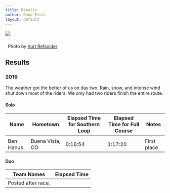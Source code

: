 ```yaml
---
title: Results
author: Dana Ernst
layout: default
---
```


<img src="{{ site.baseurl }}/images/CinderCones2-Refsnider.jpg" class="img-responsive img-rounded" img style="margin-bottom: 10px" />

<i class="fas fa-camera fa-lg"></i>&nbsp; Photo by <a href="https://www.ultramtb.net/about-kurt-refsnider.html#/">Kurt Refsnider</a>

## Results

### 2019

The weather got the better of us on day two. Rain, snow, and intense wind shut down most of the riders. We only had two riders finish the entire route.

#### Solo

<center>
<table class="table table-striped">
	<thead>
	<tr>
		<th>Name</th>
    <th>Hometown</th>
		<th>Elapsed Time for Southern Loop</th>
    <th>Elapsed Time for Full Course</th>
    <th>Notes</th>
	</tr>
	</thead>
	<tbody>
	<tr>
		<td></td>
		<td></td>
<tr>
<td>Ben Hanus</td>
<td>Buena Vista, CO</td>
<td>0:16:54</td>
<td>1:17:20</td>
<td>First place</td>
</tr>
<!-- Chris Seistrup 			Prescott, AZ	0:16:49	1:20:10	Second place
Chris Cone			Flagstaff, AZ	0:12:53		Dropped out at mile 232, fastest time for southern loop
Dana Ernst			Flagstaff, AZ	0:12:59		Dropped out at mile 255
Ty Hopkins			American Fork, UT	0:12:59		Only southern loop
Luke Ratliff			Fort Collins, CO	0:13:52		Only southern loop
Micah Clinger			Flagstaff, AZ	0:13:52		Dropped out somewhere near Kendrick Mountain, slept at home after southern loop
Mack Gerrit			Corona, CA	0:14:50		Only southern loop
Dave Harris			St George, UT	0:15:02		Only southern loop
Artec Durham			Flagstaff, AZ	0:16:55		Dropped out at mile 151
Andy Havey			Plymouth, NH	0:17:15		Only southern loop
Billy McMillen			Prescott, AZ	0:20:39		Only southern loop
Brad Mattingly			Flagstaff, AZ	1:02:51		Dropped out at mile 141
Russ Cummings 			Prescott, AZ	1:02:51		Dropped out at mile 153
Chris Kuzdas 			Flagstaff, AZ 	1:03:01		Dropped out at mile 153
Dylan Turner			Tucson, AZ	1:03:15		Dropped out at mile 137
Lindsay Shepard			Albuquerque, NM	1:03:16		Dropped out at mile 184
Matthew Pacheco			Flagstaff, AZ	1:03:26		Only southern loop
Jeff Taylor			Bend, OR	1:04:42		Only southern loop
Bill Akens			Flagstaff, AZ	1:04:52		Dropped out at mile 141
Brian Martin			Salt Lake City, UT	1:05:23		Dropped out at mile 130
Jake Keyser			Fort Collins, CO	1:05:36		Dropped out at mile 137
Spencer Holmes			Chico, CA	1:08:46		Only southern loop
Adam Lisonbee			Highland, UT			Dropped out at mile 110
Mike Enfield			Show Low, AZ			Dropped out at mile 80 with injured hand
Nick Armstrong			Felton			Dropped out at mile 67 with kidney issues
Wayne Mosser			Ramona, CA			Dropped out at mile 67
Patrick Lyons			Cortez, CO			Dropped out at mile 67
John Schilling			Queen Creek, AZ			Rode part of second loop
Liz Sampey			Van Life			Joined in for Grand Depart and rode to Sedona
Robin Schwartz			Flagstaff, AZ			Joined in for Grand Depart and ode out to top of Casner Mountain and then back to Flagstaff -->
	</tbody>
</table>
</center>

#### Duo

<center>
<table class="table table-striped">
	<thead>
	<tr>
		<th>Team Names</th>
		<th>Elapsed Time</th>
	</tr>
	</thead>
	<tbody>
	<tr>
		<td>Posted after race.</td>
		<td></td>
	</tr>
	</tbody>
</table>
</center>
